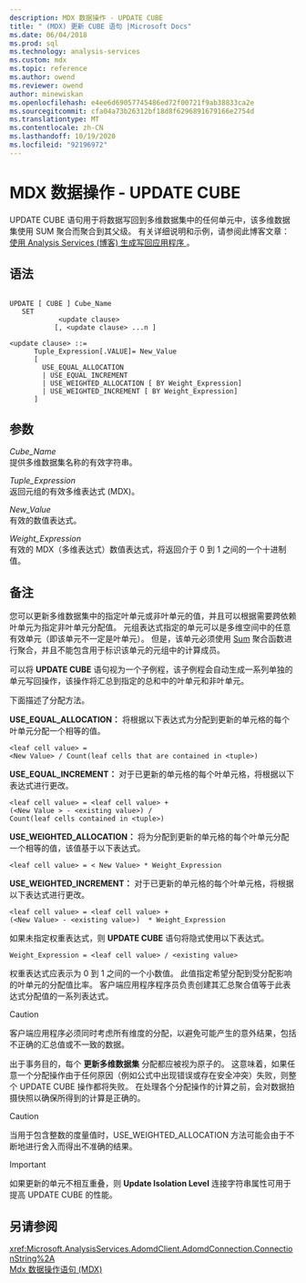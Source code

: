```yaml
---
description: MDX 数据操作 - UPDATE CUBE
title: " (MDX) 更新 CUBE 语句 |Microsoft Docs"
ms.date: 06/04/2018
ms.prod: sql
ms.technology: analysis-services
ms.custom: mdx
ms.topic: reference
ms.author: owend
ms.reviewer: owend
author: minewiskan
ms.openlocfilehash: e4ee6d69057745486ed72f00721f9ab38833ca2e
ms.sourcegitcommit: cfa04a73b26312bf18d8f6296891679166e2754d
ms.translationtype: MT
ms.contentlocale: zh-CN
ms.lasthandoff: 10/19/2020
ms.locfileid: "92196972"
---
```

# <a name="mdx-data-manipulation---update-cube"></a>MDX 数据操作 - UPDATE CUBE


  UPDATE CUBE 语句用于将数据写回到多维数据集中的任何单元中，该多维数据集使用 SUM 聚合而聚合到其父级。 有关详细说明和示例，请参阅此博客文章： [使用 Analysis Services (博客) 生成写回应用程序 ](/archive/blogs/data_otaku/building-a-writeback-application-with-analysis-services)。  
  
## <a name="syntax"></a>语法  
  
```  
  
UPDATE [ CUBE ] Cube_Name   
   SET   
            <update clause>   
           [, <update clause> ...n ]  
  
<update clause> ::=   
      Tuple_Expression[.VALUE]= New_Value  
      [   
        USE_EQUAL_ALLOCATION   
        | USE_EQUAL_INCREMENT   
        | USE_WEIGHTED_ALLOCATION [ BY Weight_Expression]   
        | USE_WEIGHTED_INCREMENT [ BY Weight_Expression]  
      ]  
```  
  
## <a name="arguments"></a>参数  
 *Cube_Name*  
 提供多维数据集名称的有效字符串。  
  
 *Tuple_Expression*  
 返回元组的有效多维表达式 (MDX)。  
  
 *New_Value*  
 有效的数值表达式。  
  
 *Weight_Expression*  
 有效的 MDX（多维表达式）数值表达式，将返回介于 0 到 1 之间的一个十进制值。  
  
## <a name="remarks"></a>备注  
 您可以更新多维数据集中的指定叶单元或非叶单元的值，并且可以根据需要跨依赖叶单元为指定非叶单元分配值。 元组表达式指定的单元可以是多维空间中的任意有效单元（即该单元不一定是叶单元）。 但是，该单元必须使用 [Sum](../mdx/sum-mdx.md) 聚合函数进行聚合，并且不能包含用于标识该单元的元组中的计算成员。  
  
 可以将 **UPDATE CUBE** 语句视为一个子例程，该子例程会自动生成一系列单独的单元写回操作，该操作将汇总到指定的总和中的叶单元和非叶单元。  
  
 下面描述了分配方法。  
  
 **USE_EQUAL_ALLOCATION：** 将根据以下表达式为分配到更新的单元格的每个叶单元分配一个相等的值。  
  
```  
<leaf cell value> =   
<New Value> / Count(leaf cells that are contained in <tuple>)  
```  
  
 **USE_EQUAL_INCREMENT：** 对于已更新的单元格的每个叶单元格，将根据以下表达式进行更改。  
  
```  
<leaf cell value> = <leaf cell value> +   
(<New Value > - <existing value>) /  
Count(leaf cells contained in <tuple>)  
```  
  
 **USE_WEIGHTED_ALLOCATION：** 将为分配到更新的单元格的每个叶单元分配一个相等的值，该值基于以下表达式。  
  
```  
<leaf cell value> = < New Value> * Weight_Expression  
```  
  
 **USE_WEIGHTED_INCREMENT：** 对于已更新的单元格的每个叶单元格，将根据以下表达式进行更改。  
  
```  
<leaf cell value> = <leaf cell value> +   
(<New Value> - <existing value>)  * Weight_Expression  
```  
  
 如果未指定权重表达式，则 **UPDATE CUBE** 语句将隐式使用以下表达式。  
  
```  
Weight_Expression = <leaf cell value> / <existing value>  
```  
  
 权重表达式应表示为 0 到 1 之间的一个小数值。 此值指定希望分配到受分配影响的叶单元的分配值比率。 客户端应用程序程序员负责创建其汇总聚合值等于此表达式分配值的一系列表达式。  
  
> [!CAUTION]  
>  客户端应用程序必须同时考虑所有维度的分配，以避免可能产生的意外结果，包括不正确的汇总值或不一致的数据。  
  
 出于事务目的，每个 **更新多维数据集** 分配都应被视为原子的。 这意味着，如果任意一个分配操作由于任何原因（例如公式中出现错误或存在安全冲突）失败，则整个 UPDATE CUBE 操作都将失败。 在处理各个分配操作的计算之前，会对数据拍摄快照以确保所得到的计算是正确的。  
  
> [!CAUTION]  
>  当用于包含整数的度量值时，USE_WEIGHTED_ALLOCATION 方法可能会由于不断地进行舍入而得出不准确的结果。  
  
> [!IMPORTANT]  
>  如果更新的单元不相互重叠，则 **Update Isolation Level** 连接字符串属性可用于提高 UPDATE CUBE 的性能。  
  
## <a name="see-also"></a>另请参阅  
 <xref:Microsoft.AnalysisServices.AdomdClient.AdomdConnection.ConnectionString%2A>   
 [Mdx 数据操作语句 &#40;MDX&#41;](../mdx/mdx-data-manipulation-statements-mdx.md)  
  
